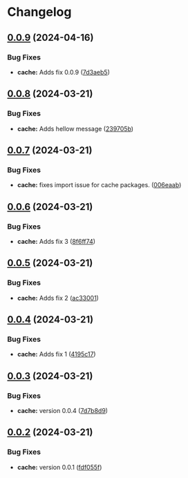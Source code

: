 # Changelog

## [0.0.9](https://github.com/coderkakarrot/monorepo-pkg-automation-bot-example/compare/cache/v0.0.8...cache/v0.0.9) (2024-04-16)


### Bug Fixes

* **cache:** Adds fix 0.0.9 ([7d3aeb5](https://github.com/coderkakarrot/monorepo-pkg-automation-bot-example/commit/7d3aeb50825f19d04c2acc6416f3ec7865cd776a))

## [0.0.8](https://github.com/coderkakarrot/monorepo-pkg-automation-bot-example/compare/cache/v0.0.7...cache/v0.0.8) (2024-03-21)


### Bug Fixes

* **cache:** Adds hellow message ([239705b](https://github.com/coderkakarrot/monorepo-pkg-automation-bot-example/commit/239705b989008c81b0f60665ecc5c31085675056))

## [0.0.7](https://github.com/coderkakarrot/monorepo-pkg-automation-bot-example/compare/cache/v0.0.6...cache/v0.0.7) (2024-03-21)


### Bug Fixes

* **cache:** fixes import issue for cache packages. ([006eaab](https://github.com/coderkakarrot/monorepo-pkg-automation-bot-example/commit/006eaab9c6ea45ca045ec77139404aceb38024c7))

## [0.0.6](https://github.com/coderkakarrot/monorepo-pkg-automation-bot-example/compare/cache/v0.0.5...cache/v0.0.6) (2024-03-21)


### Bug Fixes

* **cache:** Adds fix 3 ([8f6ff74](https://github.com/coderkakarrot/monorepo-pkg-automation-bot-example/commit/8f6ff74373bfed37e83176747d6cd9c18cb80baa))

## [0.0.5](https://github.com/coderkakarrot/monorepo-pkg-automation-bot-example/compare/cache/v0.0.4...cache/v0.0.5) (2024-03-21)


### Bug Fixes

* **cache:** Adds fix 2 ([ac33001](https://github.com/coderkakarrot/monorepo-pkg-automation-bot-example/commit/ac3300148212ab8aa569eb155cb9f7b5d5b2af51))

## [0.0.4](https://github.com/coderkakarrot/monorepo-pkg-automation-bot-example/compare/cache/v0.0.3...cache/v0.0.4) (2024-03-21)


### Bug Fixes

* **cache:** Adds fix 1 ([4195c17](https://github.com/coderkakarrot/monorepo-pkg-automation-bot-example/commit/4195c17ac1f5b4b71d756df9273b7d9021d8305c))

## [0.0.3](https://github.com/coderkakarrot/monorepo-pkg-automation-bot-example/compare/cache/v0.0.2...cache/v0.0.3) (2024-03-21)


### Bug Fixes

* **cache:** version 0.0.4 ([7d7b8d9](https://github.com/coderkakarrot/monorepo-pkg-automation-bot-example/commit/7d7b8d91e38283167bf8b7656cfbfb288c63860d))

## [0.0.2](https://github.com/coderkakarrot/monorepo-pkg-automation-bot-example/compare/cache-v0.0.1...cache/v0.0.2) (2024-03-21)


### Bug Fixes

* **cache:** version 0.0.1 ([fdf055f](https://github.com/coderkakarrot/monorepo-pkg-automation-bot-example/commit/fdf055f5dc978203099a8e5686b1c20a8cb23adc))
